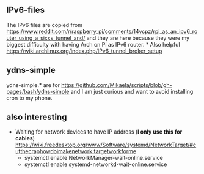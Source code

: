 ## IPv6-files

The IPv6 files are copied from https://www.reddit.com/r/raspberry_pi/comments/14vcpz/rpi_as_an_ipv6_router_using_a_sixxs_tunnel_and/
  and they are here because they were my biggest difficulty with having
Arch on Pi as IPv6 router.
    * Also helpful
      https://wiki.archlinux.org/index.php/IPv6_tunnel_broker_setup

## ydns-simple

ydns-simple.\* are for https://github.com/Mikaela/scripts/blob/gh-pages/bash/ydns-simple and I am just curious and want to avoid installing cron to my
phone.

## also interesting

* Waiting for network devices to have IP address (**I only use this for
cables**) https://wiki.freedesktop.org/www/Software/systemd/NetworkTarget/#cutthecraphowdoimakenetwork.targetworkforme
    * systemctl enable NetworkManager-wait-online.service
    * systemctl enable systemd-networkd-wait-online.service
